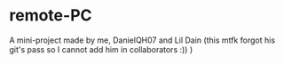# remote-PC
A mini-project made by me, DanielQH07 and Lil Dain (this mtfk forgot his git's pass so I cannot add him in collaborators :)) )

